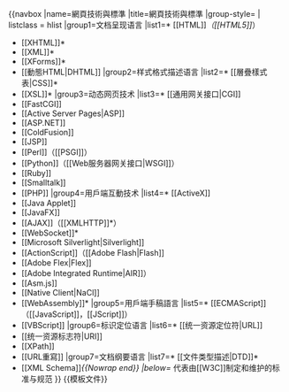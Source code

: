 {{navbox
|name=網頁技術與標準
|title=網頁技術與標準
|group-style=
| listclass = hlist
|group1=文档呈现语言
|list1=* [[HTML]]*（[[HTML5]]*）
* [[XHTML]]*
* [[XML]]*
* [[XForms]]*
* [[動態HTML|DHTML]]
|group2=样式格式描述语言
|list2=* [[層疊樣式表|CSS]]*
* [[XSL]]*
|group3=动态网页技术
|list3=* [[通用网关接口|CGI]]
* [[FastCGI]]
* [[Active Server Pages|ASP]]
* [[ASP.NET]]
* [[ColdFusion]]
* [[JSP]]
* [[Perl]]（[[PSGI]]）
* [[Python]]（[[Web服务器网关接口|WSGI]]）
* [[Ruby]]
* [[Smalltalk]]
* [[PHP]]
|group4=用戶端互動技术
|list4=* [[ActiveX]]
* [[Java Applet]]
* [[JavaFX]]
* [[AJAX]]（[[XMLHTTP]]*）
* [[WebSocket]]*
* [[Microsoft Silverlight|Silverlight]]
* [[ActionScript]]（[[Adobe Flash|Flash]]
* [[Adobe Flex|Flex]]
* [[Adobe Integrated Runtime|AIR]]）
* [[Asm.js]]
* [[Native Client|NaCl]]
* [[WebAssembly]]*
|group5=用戶端手稿語言
|list5=* [[ECMAScript]]（[[JavaScript]]，[[JScript]]）
* [[VBScript]]
|group6=标识定位语言
|list6=* [[统一资源定位符|URL]]
* [[统一资源标志符|URI]]
* [[XPath]]
* [[URL重寫]]
|group7=文档纲要语言
|list7=* [[文件类型描述|DTD]]*
* [[XML Schema]]*{{Nowrap end}}
|below=<nowiki>*</nowiki> 代表由[[W3C]]制定和维护的标准与规范
}}<noinclude>
{{模板文件}}
<!-- 請將模板的分類與跨語言連結增加在 /doc 子頁面 -->
</noinclude>